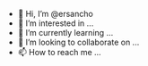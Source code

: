 - 👋 Hi, I’m @ersancho
- 👀 I’m interested in ...
- 🌱 I’m currently learning ...
- 💞️ I’m looking to collaborate on ...
- 📫 How to reach me ...

<!---
ersancho/ersancho is a ✨ special ✨ repository because its `README.md` (this file) appears on your GitHub profile.
You can click the Preview link to take a look at your changes.
--->
